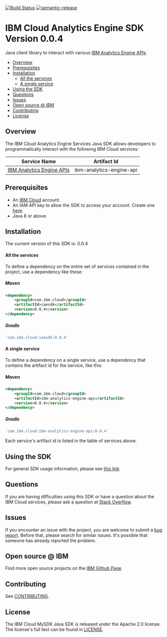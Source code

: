 [![Build Status](https://travis-ci.org/IBM/ibm-iae-java-sdk.svg?branch=master)](https://travis-ci.org/IBM/ibm-iae-java-sdk)
[![semantic-release](https://img.shields.io/badge/%20%20%F0%9F%93%A6%F0%9F%9A%80-semantic--release-e10079.svg)](https://github.com/semantic-release/semantic-release)

# IBM Cloud Analytics Engine SDK Version 0.0.4
Java client library to interact with various [IBM Analytics Engine APIs](https://cloud.ibm.com/apidocs/ibm-analytics-engine).

<!--
  The TOC below is generated using the `markdown-toc` node package.

      https://github.com/jonschlinkert/markdown-toc

  You should regenerate the TOC after making changes to this file.

      npx markdown-toc -i README.md
  -->

<!-- toc -->

- [Overview](#overview)
- [Prerequisites](#prerequisites)
- [Installation](#installation)
    + [All the services](#all-the-services)
    + [A single service](#a-single-service)
- [Using the SDK](#using-the-sdk)
- [Questions](#questions)
- [Issues](#issues)
- [Open source @ IBM](#open-source--ibm)
- [Contributing](#contributing)
- [License](#license)

<!-- tocstop -->

## Overview

The IBM Cloud Analytics Engine Services Java SDK allows developers to programmatically interact with the following IBM Cloud services:

Service Name | Artifact Id 
--- | --- 
[IBM Analytics Engine APIs](https://cloud.ibm.com/apidocs/ibm-analytics-engine) | ibm-analytics-engine-api

## Prerequisites

[ibm-cloud-onboarding]: https://cloud.ibm.com/registration

* An [IBM Cloud][ibm-cloud-onboarding] account.
* An IAM API key to allow the SDK to access your account. Create one [here](https://cloud.ibm.com/iam/apikeys).
* Java 8 or above.

## Installation
The current version of this SDK is: 0.0.4

#### All the services
To define a dependency on the entire set of services contained in the project, use a dependency like these:

##### Maven

```xml
<dependency>
	<groupId>com.ibm.cloud</groupId>
	<artifactId>iaesdk</artifactId>
	<version>0.0.4</version>
</dependency>
```

##### Gradle

```gradle
'com.ibm.cloud:iaesdk:0.0.4'
```

#### A single service
To define a dependency on a single service, use a dependency that contains the artifact id for the service, like this:

##### Maven

```xml
<dependency>
    <groupId>com.ibm.cloud</groupId>
    <artifactId>ibm-analytics-engine-api</artifactId>
    <version>0.0.4</version>
</dependency>
```

##### Gradle
```gradle
'com.ibm.cloud:ibm-analytics-engine-api:0.0.4'
```
Each service's artifact id is listed in the table of services above.

## Using the SDK
For general SDK usage information, please see [this link](https://github.com/IBM/ibm-cloud-sdk-common/blob/master/README.md)


## Questions

If you are having difficulties using this SDK or have a question about the IBM Cloud services,
please ask a question at
[Stack Overflow](http://stackoverflow.com/questions/ask?tags=ibm-cloud).

## Issues
If you encounter an issue with the project, you are welcome to submit a
[bug report](https://github.com/IBM/ibm-iae-java-sdk/issues).
Before that, please search for similar issues. It's possible that someone has already reported the problem.

## Open source @ IBM
Find more open source projects on the [IBM Github Page](http://ibm.github.io/)

## Contributing
See [CONTRIBUTING](CONTRIBUTING.md).

## License

The IBM Cloud MySDK Java SDK is released under the Apache 2.0 license.
The license's full text can be found in [LICENSE](LICENSE).
